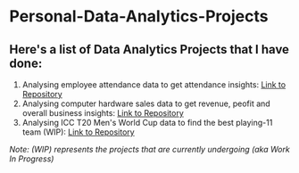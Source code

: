 # Personal-Data-Analytics-Projects

## Here's a list of Data Analytics Projects that I have done:

1) Analysing employee attendance data to get attendance insights: [Link to Repository](https://github.com/yashdoshi247/HR-Attendance-Analytics)
2) Analysing computer hardware sales data to get revenue, peofit and overall business insights: [Link to Repository](https://github.com/yashdoshi247/Sales-Insights-Data-Analysis)
3) Analysing ICC T20 Men's World Cup data to find the best playing-11 team (WIP): [Link to Repository](https://github.com/yashdoshi247/Cricket-Analytics)


*Note: (WIP) represents the projects that are currently undergoing (aka Work In Progress)*
